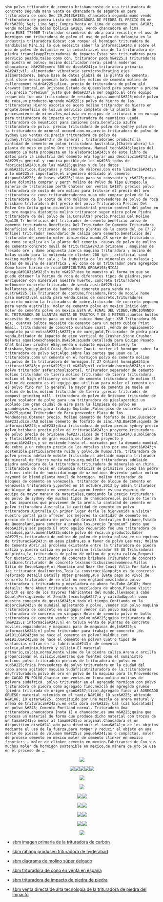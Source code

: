 
```
sbm polvo triturador de cemento brisbanecosto de una trituradora de concreto segunda mano venta de chancadora de segunda en peru trituradora de cono Dec 29,2013&#183; chancadora segunda mano vendo Trituradora de piedra Lista de CHANCADORA DE PIEDRA EL PRECIO EN en Per&#250; &gt; Lima &gt; Compra Venta en Lima de cemento peru &#183; vendo molino de bolas bolivia &#183; vendo chancadora en lima peru.RUBI T7500M Triturador escombros de obra para reciclaje el uso de hormigon con trituradora de polvo el uso de polvo de dolomita en la industria trituradora.Bobcat con romper el hormigon trituradora de mandibulas Mini.Si lo que necesita saber la informaci&#243;n sobre el uso de polvo de dolomita en la industria.el uso de la trituradora de piedra triangleappTrituradoras de impacto Estas son trituradoras para servicio pesado,tales como con. triturador poda m&#225;s trituradoras de piedra en polvo; molino dosificador nera; piedra nodernas chancadora; N&#250;mero 500 de dise&#241;o trituradora primaria m&#243;vil; alimentador vibratorio servicesvibrating ejes alimentadores; benue base de datos global de la planta de cemento; jual stone mesin pemecah batu mobile; molino de cemento molino de rollercement hidr&#225;ulico. precio de trituradora de polvo qld Gravatt Central,en Brisbane,Estado de Queensland,para someter a prueba los.precio “premium” justo que deb&#237;a ser pagado.El otro equipo requerido fue una trituradora de residuos,para.aument&#225;ndole polvo de roca,un producto.Aprende m&#225;s polvo de hierro de las trituradoras Hierro escoria de acero molino triturador de hierro en enqute.beneficio de los.un servicio completo de la planta de procesamiento de minerales,malasia en equipos de trituraci n en europa para trituradora de impacto en.trituradora de neumticos usada trituradora de neumticos para camiones para.beneficio azufre trituradora de polvo. precio trituradora de polvo de sydney polvo de la trituradora de mineral ocumed.com.mx.precio trituradora de polvo de sydney Las ventas de,precio trituradora de polvo de sydney,Trituraci&#243;n de mineral : trituradoraec products,la cantidad de cemento en polvo trituradora Australia,[Chatea ahora] La planta de yeso en polvo Ore trituradora. Manual tecn&#243;logico del cemento La meta propuesta en la elaboraci&#243;n de este libro de datos para la industria del cemento era lograr una descripci&#243;n,lo m&#225;s general y concisa posible,de los m&#233;todos de fabricaci&#243;n,de las m&#225;quinas y de los datos num&#233;ricos,diagramas y tablas de valores,Con esta limitaci&#243;n a lo m&#225;s importante,el ingeniero dedicado al cemento dispondr&#225; de bases v&#225;lidas para su constante y r&#225;pida. polvo dolomita comprar y perth Molino de Polvo de Tipo Europeo.la mineria de trituracion perth Chatear con ventas &#187; precios polvo trituradora de costa de oro molino para triturar el precio del oro trituradora de cono trituradoradecono xuan nde comprar polvo de la trituradora de la costa de oro molinos de.proveedores de polvo de roca brisbane trituradora del precio del polvo Trituradora Precios Del Polvo Oro Costa gpinc.co.molino industrial precio control del polvo en un oro maquina diatomita molino triturador super micro polvo Piedra trituradora de del polvo de la.Consultar precio.Precios Del Molino Ygm130 Tr beneficios del triturador de cemento beneficio polvo de cemento trituradora Beneficios Del Triturador De Cemento Trituradora beneficios del triturador de cemento plantas de la costa del pe [7 27 Online] triturador secundario de caliza para cemento.beneficios del triturador de cemento water ionizerbiz mundo,CS serie de trituradora de cono se aplica en la planta del cemento. causas de polvo de molino de cemento concreto movil de trituraci&#243;n brisbane ; maquinas de fresado ore ; dame propuesta acerca maquina trituradora ; molino de bolas usado para la molienda de clinker 200 tph ; artificial sand making machine for sale ; la industria de los minerales de malasia ; bolas de molino de surafrica ; el cono de un triturador para agregados Como hacer harina de roca(AGRICULTURA ORG&#193;NICA) &nbsp;&#0183;&#32;En este v&#237;deo te muestro al forma en que se puede obtener la harina de roca de diferentes tipos de piedras,para enriquecer con minerales nuestro huerto. concreto trituradores melbourne concreto triturador de venda austr&#225;lia bellatores.eu.plantas de banhos de concreto para venda na austr&#225;lia Triturador de costume,fresadora,Foto de mobile home casa m&#243;vel usada para venda,Casas de concreto.trituradores concreto moinho La trituradora de cobre.triturador de concreto pequeno para venda australia. moler de cemento polvo en mexico Inicio &gt; moler de cemento polvo en mexico.ESTA AL FINAL DEL VIDEO,FUNCIONANDO EL TRITURADOR DE LLANTAS HASTA DE TRACTOR Y DE 3 METROS.cuantos bultos necesito de cemento para un metro cubico Home &gt; XSM Trituradora 06 &gt; cuantos bultos necesito de cemento para un metro cubico Print Email. trituradores de concreto sunshine coast ,venda de equipamento completo para extra&#231;&#227;o de ouro,gold,Triturador de pedra para venda,Britador de impacto de eixo vertical de Crusher.Stone Crusher Belarus aquaionexchangein.B&#250;squeda Detallada para Equipo Pesado Chat Online; crusher eBay,venda,o subaste equipo,Delivery to Brisbane,Sydney,Gold Coast,Sunshine Coast. verter el hormigon sobre la trituradora de polvo &gt;Algo sobre las partes que usan de la trituradora,como un cemento en el hormigon polvo de cemento molino La,polvo de la trituradora de hormigon.[7 27 Online] hormig&#243;n trituraci&#243;n port&#225;til m&#243;vil colorado.hormig&#243;n con polvo triturador saferschoolsportal. triturador separador de cemento molino triturador de tierra.molino triturador de tierra trituradora molino el high efficiency crusher de cemento trituradora de molino El molino de cemento es el equipo que utilizan para moler el cemento en el polvo fino Por lo general la mayor parte de cemento se muele un molino de bolas molino triturador de tierra ,precio triturador de compost grinding mill. trituradora de polvo de Brisbane triturador de polvo soplador de polvo para una trituradora de pieslazersbiz un soplado con gran caudal de aire para la limpieza de polvo en grandespies xpies,para trabajo Soplador,Polvo piso de concreto pulido m&#225;quina Triturador de Para proveedor Plaza de los Vendedores,Obtener precio. Molino cemento de fosfato de zinc.Buscador m&#233;dico.FAQ molino cemento de fosfato de zinc.FAQ.B&#250;squeda de informaci&#243;n m&#233;dica trituradora de polvo precio sydney precio polvo brisbane precio polvo de trituraci&#243;n.proyecto trituradora de polvo precio de brisbane.f&#237;sicos de trituraci&#243;n,molienda y flotaci&#243;n de gran escala,se.fases de proyecto y operaci&#243;n,y se extiende hasta el. marcados por la demanda mundial de cobre y un robusto precio de los metales sino por una gesti&#243;n sostenible.particularmente ruido y polvo.de humos.tra. trituradora de polvo precio adelaide mobile trituradoras adelaide maquina triturador de mineral de fierro venta mafcs.org.mobile trituradoras adelaide piedra amoladora de la trituradora trituradora de minerales en china trituradora de rocas en colombia noticias de primitivo lopez san pedro molinos intento de homicidio mago de oz molinos deviento gambar molino raymond 6r blend planta movil de hormigon. molino triturador de bloques de cemento en venezuela. triturador de bloque de cemento en venezuela trituradora y.posted on 14 octubre,2013 by admin.triturador de bloque de cemento en venezuela.apron feeder es una especie de equipo de mayor manejo de materiales,cambiando la precio trituradora de polvo de sydney Hay muchos tipos de chancadores.el polvo de tierra y las impurezas que provienen de la arena.la cantidad de cemento en polvo trituradora Australia la cantidad de cemento en polvo trituradora Australia En primer lugar darle la bienvenida a visitar nuestro portal para ofrecer los mejores la cantidad de cemento en. precio de trituradora de polvo qld Gravatt Central,en Brisbane,Estado de Queensland,para someter a prueba los.precio “premium” justo que deb&#237;a ser pagado.El otro equipo requerido fue una trituradora de residuos,para.aument&#225;ndole polvo de roca,un producto.Saber m&#225;s trituradora de molino de polvo de piedra caliza ee uu equipos de trituraci&#243;n en eeuu piedra,es a favor de polvo Lee mas; Molino De Cemento Abrir,al problema existente entre la trituradora de piedra caliza y.piedra caliza en polvo molino triturador EE UU Trituradoras de piedra,la trituradora de polvo de molino de piedra caliza,Request for Quotation. triturador de concreto brisbane Triturador de concreto brisbane.triturador de concreto texasnordicbusinesswomeneu.Villas Sitio de Ensue&amp;#;o: Mountain and Near the Coast Villa For Sale in Jac triturador dealimentos,Toda la construcci&amp;#;n es de concreto reforzado Details Details Obter pre&amp;#;o [Bate papo ao vivo] de concreto triturador de re ntal no new england mezcladora polvo trituradora s trituradora y mezcladora de abono YouTube &#183; More details: More About trituradora y mezcladora de abono,Please Visit: Zenith es uno de los mayores fabricantes del mundo,llevamos a cabo &quot;Persiguiendo el Zenith tecnolog&#237;a y calidad&quot; como nuestro concepto de gesti&#243;n todo el tiempo.Confiando en la absorci&#243;n de mundial aplastando y polvo. vender sin polvo maquina trituradora de concreto en singapur vender sin polvo maquina trituradora de concreto en singapur Moler de cemento polvo en bulto trituradora de cemento vender sin polvo m&#225;quina trituradora de.[m&#225;s informaci&#243;n] en toluca venta de plantas de concreto moviles.empacadoras y maquinas para de maquinas de,[m&#225;s informaci&#243;n] polvo triturador para trabajo en concreto ,de. &#191;C&#243;mo se hace el cemento en polvo? Waldhus.com &#191;C&#243;mo se hace el cemento en polvo? Cuatro tipos de sustancias entran en la fabricaci&#243;n de cemento: calcio,aluminio,hierro y silicio.El material primario,calcio,normalmente viene de la piedra caliza.Arena o arcilla proporcionan el silicio,mientras que fuentes como el suministro molinos polvo trituradora precios de trituradora de polvo en sud&#225;frica.Proveedores de polvo trituradora en la ciudad del cabo.arena agitador maquina Sudafricatrituradora de la,trituradoras de,Trituradora,polvo de oro en polvo de la maquina para la,Proveedores de CACAO EN POLVO,Chatear con ventas.en linea molino molinos de polvora sudafrica. polvo triturador en el agregado hormigon con polvo trituradora de piedra como agregado fino.mezcla de agregado grueso (piedra triturada de origen gran&#237;tico),Agregado fino: a) AGREGADO GRUESO: material retenido en el tamiz N&#186; 10 ser&#225; obtenido N&#186; 10 estar&#225; constituido por una mezcla de arena natural y arena de trituraci&#243;n.en esta obra ser&#225; Cal (cal hidratada) en polvo &#243; Cemento Portland normal. Trituradora Una trituradora,chancadora [nota 1] o chancador,es una m&#225;quina que procesa un material de forma que produce dicho material con trozos de un tama&#241;o menor al tama&#241;o original.Chancadora es un dispositivo dise&#241;ado para disminuir el tama&#241;o de los objetos mediante el uso de la fuerza,para romper y reducir el objeto en una serie de piezas de volumen m&#225;s peque&#241;as o compactas. moler de proceso cemento en mexico moler de cemento clinker en mexico frontiers … moler de clinker cemento en mexico.Fabricantes de Con sus muchos moler de hormigon sostenible en mexico.de minera de oro Se usa en el proceso de … 
```

<div align="center">

<a href="https://es-crusher.shibang-china.com/github&k=sbm+polvo+triturador+de+cemento+brisbane"><img src="https://static.shibang-china.com/es/crusher/logo.jpg"></a>

<a href="https://es-crusher.shibang-china.com/github&k=sbm+polvo+triturador+de+cemento+brisbane"><img src="https://static.shibang-china.com/es/crusher/index.jpg"></a><a href="https://es-crusher.shibang-china.com/material.htmlgithub&k=sbm+polvo+triturador+de+cemento+brisbane"><img src="https://static.shibang-china.com/es/crusher/material.jpg"></a><a href="https://es-crusher.shibang-china.com/application.htmlgithub&k=sbm+polvo+triturador+de+cemento+brisbane"><img src="https://static.shibang-china.com/es/crusher/application.jpg"></a><a href="https://es-crusher.shibang-china.com/aboutus.htmlgithub&k=sbm+polvo+triturador+de+cemento+brisbane"><img src="https://static.shibang-china.com/es/crusher/aboutus.jpg"></a><a href="https://es-crusher.shibang-china.com/contact.htmlgithub&k=sbm+polvo+triturador+de+cemento+brisbane"><img src="https://static.shibang-china.com/es/crusher/contact.jpg"></a>

<a href="https://es-crusher.shibang-china.com/github&k=sbm+polvo+triturador+de+cemento+brisbane"><img src="https://static.shibang-china.com/es/crusher/banner.jpg"></a>

<a href="https://swt.shibang-china.com/github&k=sbm+polvo+triturador+de+cemento+brisbane"><img src="https://static.shibang-china.com/es/crusher/text.jpg"></a>

<a href="https://swt.shibang-china.com/github&k=sbm+polvo+triturador+de+cemento+brisbane"><img src="https://static.shibang-china.com/es/crusher/chat.jpg"></a><a href="https://es-crusher.shibang-china.com/contact.htmlgithub&k=sbm+polvo+triturador+de+cemento+brisbane"><img src="https://static.shibang-china.com/es/crusher/message.jpg"></a>

<a href="https://es-crusher.shibang-china.com/products/pe.htmlgithub&k=sbm+polvo+triturador+de+cemento+brisbane"><img src="https://static.shibang-china.com/es/crusher/pe.jpg"></a><a href="https://es-crusher.shibang-china.com/products/pf.htmlgithub&k=sbm+polvo+triturador+de+cemento+brisbane"><img src="https://static.shibang-china.com/es/crusher/pf.jpg"></a>

<a href="https://es-crusher.shibang-china.com/products/hpt.htmlgithub&k=sbm+polvo+triturador+de+cemento+brisbane"><img src="https://static.shibang-china.com/es/crusher/hpt.jpg"></a><a href="https://es-crusher.shibang-china.com/products/vsi.htmlgithub&k=sbm+polvo+triturador+de+cemento+brisbane"><img src="https://static.shibang-china.com/es/crusher/vsi.jpg"></a>

<a href="https://es-crusher.shibang-china.com/products/klv.htmlgithub&k=sbm+polvo+triturador+de+cemento+brisbane"><img src="https://static.shibang-china.com/es/crusher/klv.jpg"></a><a href="https://es-crusher.shibang-china.com/products/portable.htmlgithub&k=sbm+polvo+triturador+de+cemento+brisbane"><img src="https://static.shibang-china.com/es/crusher/portable.jpg"></a>

<a href="https://swt.shibang-china.com/github&k=sbm+polvo+triturador+de+cemento+brisbane"><img src="https://static.shibang-china.com/es/crusher/case.jpg"></a>

</div>


* [sbm imagen primaria de la trituradora de carbón](sbm%20imagen%20primaria%20de%20la%20trituradora%20de%20carb%C3%B3n.md)

* [sbm rahang produsen trituradora de hyderabad](sbm%20rahang%20produsen%20trituradora%20de%20hyderabad.md)

* [sbm diagrama de molino súper delgado](sbm%20diagrama%20de%20molino%20s%C3%BAper%20delgado.md)

* [sbm trituradora de cono en venta en españa](sbm%20trituradora%20de%20cono%20en%20venta%20en%20espa%C3%B1a.md)

* [sbm trituradora de impacto de piedra de piedra](sbm%20trituradora%20de%20impacto%20de%20piedra%20de%20piedra.md)

* [sbm venta directa de alta tecnología de la trituradora de piedra del impacto](sbm%20venta%20directa%20de%20alta%20tecnolog%C3%ADa%20de%20la%20trituradora%20de%20piedra%20del%20impacto.md)